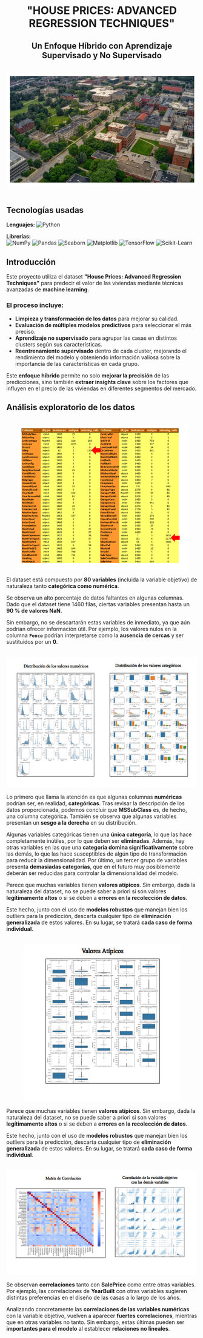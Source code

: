 <div align="center">

# "HOUSE PRICES: ADVANCED REGRESSION TECHNIQUES"  
## Un Enfoque Híbrido con Aprendizaje Supervisado y No Supervisado  
</div>

<br>
<div align="center">

  <img src="https://github.com/OscarDomPer/houses/blob/main/imaxes/0.png">
  
</div>

<br>


## Tecnologías usadas

**Lenguajes:**
![Python](https://img.shields.io/badge/-Python-3776AB?style=flat&logo=python&logoColor=white)

**Librerías:**  
![NumPy](https://img.shields.io/badge/-NumPy-013243?style=flat&logo=numpy&logoColor=white) 
![Pandas](https://img.shields.io/badge/-Pandas-150458?style=flat&logo=pandas&logoColor=white) 
![Seaborn](https://img.shields.io/badge/-Seaborn-0095A7?style=flat&logo=plotly&logoColor=white) 
![Matplotlib](https://img.shields.io/badge/-Matplotlib-11557C?style=flat&logo=plotly&logoColor=white) 
![TensorFlow](https://img.shields.io/badge/-TensorFlow-FF6F00?style=flat&logo=tensorflow&logoColor=white) 
![Scikit-Learn](https://img.shields.io/badge/-Scikit--Learn-F7931E?style=flat&logo=scikitlearn&logoColor=white)  

## Introducción

Este proyecto utiliza el dataset **"House Prices: Advanced Regression Techniques"** para predecir el valor de las viviendas mediante técnicas avanzadas de **machine learning**.  

### El proceso incluye:  

- **Limpieza y transformación de los datos** para mejorar su calidad.  
- **Evaluación de múltiples modelos predictivos** para seleccionar el más preciso.  
- **Aprendizaje no supervisado** para agrupar las casas en distintos clusters según sus características.  
- **Reentrenamiento supervisado** dentro de cada cluster, mejorando el rendimiento del modelo y obteniendo información valiosa sobre la importancia de las características en cada grupo.  

Este **enfoque híbrido** permite no solo **mejorar la precisión** de las predicciones, sino también **extraer insights clave** sobre los factores que influyen en el precio de las viviendas en diferentes segmentos del mercado.  

## Análisis exploratorio de los datos

<br>

<div align="center">

  <img src="https://github.com/OscarDomPer/houses/blob/main/imaxes/02.png">
  
</div>

El dataset está compuesto por **80 variables** (incluida la variable objetivo) de naturaleza tanto **categórica como numérica**.  

Se observa un alto porcentaje de datos faltantes en algunas columnas. Dado que el dataset tiene 1460 filas, ciertas variables presentan hasta un **90 % de valores NaN**.  

Sin embargo, no se descartarán estas variables de inmediato, ya que aún podrían ofrecer información útil. Por ejemplo, los valores nulos en la columna **`Fence`** podrían interpretarse como la **ausencia de cercas** y ser sustituidos por un **0**.  

<br>

<div align="center">

  <img src="https://github.com/OscarDomPer/houses/blob/main/imaxes/03.png">
  
</div>

Lo primero que llama la atención es que algunas columnas **numéricas** podrían ser, en realidad, **categóricas**. Tras revisar la descripción de los datos proporcionada, podemos concluir que **MSSubClass** es, de hecho, una columna categórica. También se observa que algunas variables presentan un **sesgo a la derecha** en su distribución.  

Algunas variables categóricas tienen una **única categoría**, lo que las hace completamente inútiles, por lo que deben ser **eliminadas**. Además, hay otras variables en las que una **categoría domina significativamente** sobre las demás, lo que las hace susceptibles de algún tipo de transformación para reducir la dimensionalidad. Por último, un tercer grupo de variables presenta **demasiadas categorías**, que en el futuro muy posiblemente deberán ser reducidas para controlar la dimensionalidad del modelo.  

Parece que muchas variables tienen **valores atípicos**. Sin embargo, dada la naturaleza del dataset, no se puede saber a priori si son valores **legítimamente altos** o si se deben a **errores en la recolección de datos**.  

Este hecho, junto con el uso de **modelos robustos** que manejan bien los outliers para la predicción, descarta cualquier tipo de **eliminación generalizada** de estos valores. En su lugar, se tratará **cada caso de forma individual**.  

<br>

<div align="center">

  <img src="https://github.com/OscarDomPer/houses/blob/main/imaxes/04.png">
  
</div>

Parece que muchas variables tienen **valores atípicos**. Sin embargo, dada la naturaleza del dataset, no se puede saber a priori si son valores **legítimamente altos** o si se deben a **errores en la recolección de datos**.  

Este hecho, junto con el uso de **modelos robustos** que manejan bien los outliers para la predicción, descarta cualquier tipo de **eliminación generalizada** de estos valores. En su lugar, se tratará **cada caso de forma individual**.  

<br>

<div align="center">

  <img src="https://github.com/OscarDomPer/houses/blob/main/imaxes/05.png">
  
</div>

Se observan **correlaciones** tanto con **SalePrice** como entre otras variables. Por ejemplo, las correlaciones de **YearBuilt** con otras variables sugieren distintas preferencias en el diseño de las casas a lo largo de los años.  

Analizando concretamente las **correlaciones de las variables numéricas** con la variable objetivo, vuelven a aparecer **fuertes correlaciones**, mientras que en otras variables no tanto. Sin embargo, estas últimas pueden ser **importantes para el modelo** al establecer **relaciones no lineales**.  











  


